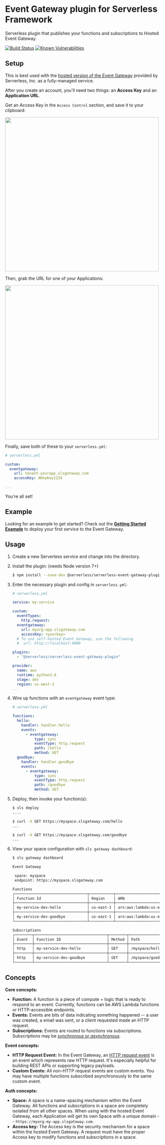 # Event Gateway plugin for Serverless Framework

Serverless plugin that publishes your functions and subscriptions to Hosted Event Gateway.

[![Build Status](https://travis-ci.org/serverless/serverless-event-gateway-plugin.svg?branch=master)](https://travis-ci.org/serverless/serverless-event-gateway-plugin)
[![Known Vulnerabilities](https://snyk.io/test/github/serverless/serverless-event-gateway-plugin/badge.svg)](https://snyk.io/test/github/serverless/serverless-event-gateway-plugin)


## Setup

This is best used with the [hosted version of the Event Gateway](https://dashboard.serverless.com/) provided by Serverless, Inc. as a fully-managed service.

After you create an account, you'll need two things: an **Access Key** and an **Application URL**.

Get an Access Key in the `Access Control` section, and save it to your clipboard:

<img src="https://user-images.githubusercontent.com/6509926/39500460-31212824-4d7a-11e8-8333-832fe2ee8cfd.png" width=500 />


Then, grab the URL for one of your Applications:

<img src="https://user-images.githubusercontent.com/6509926/39500504-a029a1f6-4d7a-11e8-806f-0f158574f9c4.png" width=500 />

Finally, save both of these to your `serverless.yml`:

```yml
# serverless.yml

custom:
  eventgateway:
    url: tenant-yourapp.slsgateway.com
    accessKey: AKmyKey1234

...
```

You're all set!

## Example

Looking for an example to get started? Check out the [**Getting Started Example**](https://github.com/serverless/event-gateway-getting-started) to deploy your first service to the Event Gateway.

## Usage

1. Create a new Serverless service and change into the directory.

2. Install the plugin: (needs Node version 7+)

	```bash
	$ npm install --save-dev @serverless/serverless-event-gateway-plugin
	```

3. Enter the necessary plugin and config in `serverless.yml`:

	```yml
	# serverless.yml

	service: my-service

	custom:
	  eventTypes:
	    http.request:
	  eventgateway:
	    url: myorg-app.slsgateway.com
	    accessKey: <yourkey>
	  # To use self-hosted Event Gateway, use the following
	  #  url: http://localhost:4000

	plugins:
	  - "@serverless/serverless-event-gateway-plugin"

	provider:
	  name: aws
	  runtime: python3.6
	  stage: dev
	  region: us-west-2
	...
	```

4. Wire up functions with an `eventgateway` event type:

	```yml
	# serverless.yml

	functions:
	  hello:
	    handler: handler.hello
	    events:
	      - eventgateway:
	          type: sync
	          eventType: http.request
	          path: /hello
	          method: GET
	  goodbye:
	    handler: handler.goodbye
	    events:
	      - eventgateway:
	          type: sync
	          eventType: http.request
	          path: /goodbye
	          method: GET
	```

5. Deploy, then invoke your function(s):

	  ```bash
	  $ sls deploy
    ....

	  $ curl -X GET https://myspace.slsgateway.com/hello
    ...

    $ curl -X GET https://myspace.slsgateway.com/goodbye
    ...
	  ```

6. View your space configuration with `sls gateway dashboard`:

    ```bash
    $ sls gateway dashboard

    Event Gateway

     space: myspace
     endpoint: https://myspace.slsgateway.com

    Functions
    ┌─────────────────────────────────┬───────────┬────────────────────────────────────────────────────────────────────────────────┐
    │ Function Id                     │ Region    │ ARN                                                                            │
    ├─────────────────────────────────┼───────────┼────────────────────────────────────────────────────────────────────────────────┤
    │ my-service-dev-hello            │ us-east-1 │ arn:aws:lambda:us-east-1:111111111111:function:my-service-dev-hello            │
    ├─────────────────────────────────┼───────────┼────────────────────────────────────────────────────────────────────────────────┤
    │ my-service-dev-goodbye          │ us-east-1 │ arn:aws:lambda:us-east-1:111111111111:function:my-service-dev-goodbye          │
    └─────────────────────────────────┴───────────┴────────────────────────────────────────────────────────────────────────────────┘

    Subscriptions
    ┌────────┬─────────────────────────────────┬────────┬───────────────────────┐
    │ Event  │ Function ID                     │ Method │ Path                  │
    ├────────┼─────────────────────────────────┼────────┼───────────────────────┤
    │ http   │ my-service-dev-hello            │ GET    │ /myspace/hello        │
    ├────────┼─────────────────────────────────┼────────┼───────────────────────┤
    │ http   │ my-service-dev-goodbye          │ GET    │ /myspace/goodbye      │
    └────────┴─────────────────────────────────┴────────┴───────────────────────┘
    ```


## Concepts

**Core concepts:**

- **Function:** A function is a piece of compute + logic that is ready to respond to an event. Currently, functions can be AWS Lambda functions or HTTP-accessible endpoints.
- **Events:** Events are bits of data indicating something happened -- a user was created, a email was sent, or a client requested made an HTTP request.
- **Subscriptions:** Events are routed to functions via subscriptions. Subscriptions may be [*synchronous* or *asynchronous*](https://github.com/serverless/event-gateway/blob/master/docs/subscription-types.md).

**Event concepts:**

- **HTTP Request Event:** In the Event Gateway, an [HTTP request event](https://github.com/serverless/event-gateway/blob/master/docs/api.md#http-request-event) is an event which represents raw HTTP request. It's especially helpful for building REST APIs or supporting legacy payloads.
- **Custom Events:** All non-HTTP request events are custom events. You may have multiple functions subscribed asynchronously to the same custom event.

**Auth concepts:**

- **Space:** A space is a name-spacing mechanism within the Event Gateway. All functions and subscriptions in a space are completely isolated from all other spaces. When using with the hosted Event Gateway, each Application will get its own Space with a unique domain -- `https://myorg-my-app.slsgateway.com`.
- **Access key:** The Access key is the security mechanism for a space within the hosted Event Gateway. A request must have the proper Access key to modify functions and subscriptions in a space.
